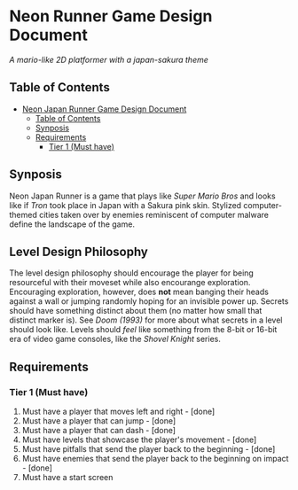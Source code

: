 # Neon Runner Game Design Document
*A mario-like 2D platformer with a japan-sakura theme*

## Table of Contents
- [Neon Japan Runner Game Design Document](#neon-japan-runner-game-design-document)
  - [Table of Contents](#table-of-contents)
  - [Synposis](#synposis)
  - [Requirements](#requirements)
    - [Tier 1 (Must have)](#tier-1-must-have)

## Synposis
Neon Japan Runner is a game that plays like *Super Mario Bros* and looks like if *Tron* took place in Japan with a Sakura pink skin. Stylized computer-themed cities taken over by enemies reminiscent of computer malware define the landscape of the game.

## Level Design Philosophy
The level design philosophy should encourage the player for being resourceful with their moveset while also encourange exploration. Encouraging exploration, however, does **not** mean banging their heads against a wall or jumping randomly hoping for an invisible power up. Secrets should have something distinct about them (no matter how small that distinct marker is). See *Doom (1993)* for more about what secrets in a level should look like. Levels should *feel* like something from the 8-bit or 16-bit era of video game consoles, like the *Shovel Knight* series.

## Requirements
### Tier 1 (Must have)
1. Must have a player that moves left and right - [done]
2. Must have a player that can jump - [done]
3. Must have a player that can dash - [done]
4. Must have levels that showcase the player's movement - [done]
5. Must have pitfalls that send the player back to the beginning - [done]
6. Must have enemies that send the player back to the beginning on impact - [done]
7. Must have a start screen
